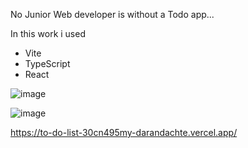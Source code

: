 No Junior Web developer is without a Todo app...

In this work i used
<ul>
   <li>Vite</li>
   <li>TypeScript</li>
   <li>React</li>
</ul>

![image](https://github.com/DaranDachte/ToDoList/assets/96144068/17d10cc4-52df-4f1c-8eed-e684da87d125)

![image](https://github.com/DaranDachte/ToDoList/assets/96144068/9f1544c1-eb1b-41ed-8c32-d72200071c87)


https://to-do-list-30cn495my-darandachte.vercel.app/
